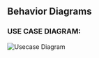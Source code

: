 ## Behavior Diagrams

### USE CASE DIAGRAM:

![Usecase Diagram](https://user-images.githubusercontent.com/62583721/153241650-8bda2ff3-cd99-4218-bf90-52d4304ea4af.jpg)
